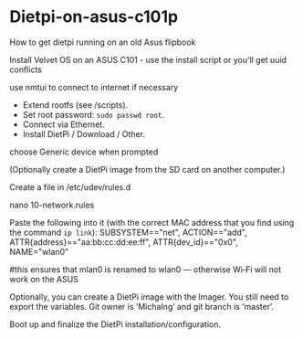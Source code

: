 # Dietpi-on-asus-c101p
How to get dietpi running on an old Asus flipbook


Install Velvet OS on an ASUS C101 - use the install script or you'll get uuid conflicts

use nmtui to connect to internet if necessary

- Extend rootfs (see /scripts).
- Set root password: `sudo passwd root`.
- Connect via Ethernet.
- Install DietPi / Download / Other.

choose Generic device when prompted

(Optionally create a DietPi image from the SD card on another computer.)

Create a file in /etc/udev/rules.d

nano 10-network.rules

Paste the following into it (with the correct MAC address that you find using the command `ip link`):
SUBSYSTEM=="net", ACTION=="add", ATTR{address}=="aa:bb:cc:dd:ee:ff", ATTR{dev_id}=="0x0", NAME="wlan0"

#this ensures that mlan0 is renamed to wlan0 — otherwise Wi‑Fi will not work on the ASUS

Optionally, you can create a DietPi image with the Imager. You still need to export the variables. Git owner is ‘MichaIng’ and git branch is ‘master’.

Boot up and finalize the DietPi installation/configuration.
